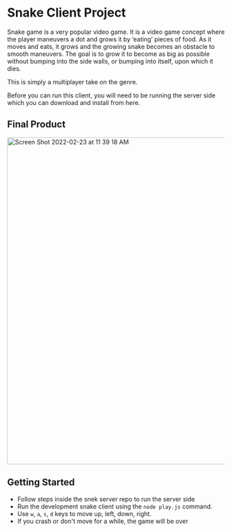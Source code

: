 # Snake Client Project

Snake game is a very popular video game. It is a video game concept where the player maneuvers a dot and grows it by ‘eating’ pieces of food. As it moves and eats, it grows and the growing snake becomes an obstacle to smooth maneuvers. The goal is to grow it to become as big as possible without bumping into the side walls, or bumping into itself, upon which it dies.

This is simply a multiplayer take on the genre.

Before you can run this client, you will need to be running the server side which you can download and install from here. 

## Final Product

<img width="757" alt="Screen Shot 2022-02-23 at 11 39 18 AM" src="https://user-images.githubusercontent.com/84696542/155395395-2c908c5e-4d24-48a4-b96f-a5dc4423dab2.png">


## Getting Started

- Follow steps inside the snek server repo to run the server side
- Run the development snake client using the `node play.js` command.
- Use `w`, `a`, `s`, `d` keys to move up, left, down, right.
- If you crash or don't move for a while, the game will be over
